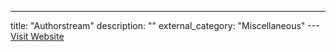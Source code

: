 ---
title: "Authorstream"
description: ""
external_category: "Miscellaneous"
---[Visit Website](http://www.authorstream.com/)

